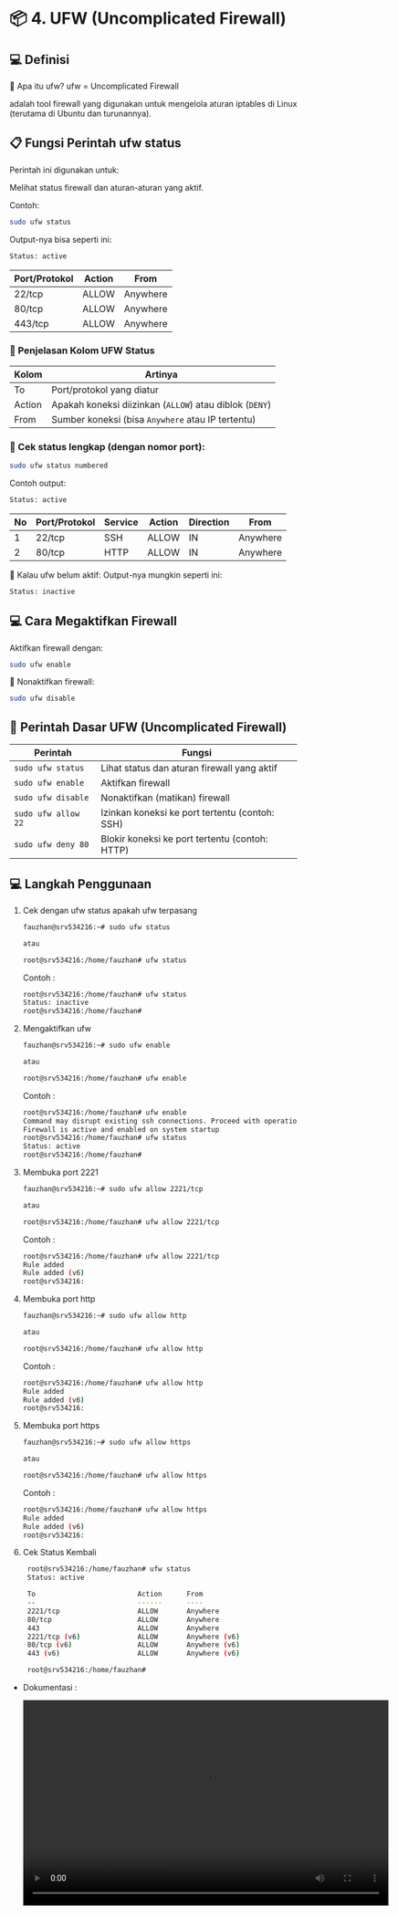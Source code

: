 # 📦 4. UFW (Uncomplicated Firewall)

## 💻 Definisi

🔐 Apa itu ufw?
ufw = Uncomplicated Firewall

adalah tool firewall yang digunakan untuk mengelola aturan iptables di Linux (terutama di Ubuntu dan turunannya).

 ## 📋 Fungsi Perintah ufw status
Perintah ini digunakan untuk:

Melihat status firewall dan aturan-aturan yang aktif.

Contoh:

```bash
sudo ufw status 
```
Output-nya bisa seperti ini:

```bash
Status: active
```

| Port/Protokol | Action | From      |
|---------------|--------|-----------|
| 22/tcp        | ALLOW  | Anywhere  |
| 80/tcp        | ALLOW  | Anywhere  |
| 443/tcp       | ALLOW  | Anywhere  |


### 📘 Penjelasan Kolom UFW Status

| Kolom   | Artinya                                                           |
|---------|-------------------------------------------------------------------|
| To      | Port/protokol yang diatur                                         |
| Action  | Apakah koneksi diizinkan (`ALLOW`) atau diblok (`DENY`)          |
| From    | Sumber koneksi (bisa `Anywhere` atau IP tertentu)  


### 📘 Cek status lengkap (dengan nomor port):

```bash
sudo ufw status numbered
```

Contoh output:

```bash
Status: active
```

| No | Port/Protokol | Service | Action | Direction | From      |
|----|---------------|---------|--------|-----------|-----------|
| 1  | 22/tcp        | SSH     | ALLOW  | IN        | Anywhere  |
| 2  | 80/tcp        | HTTP    | ALLOW  | IN        | Anywhere  |


🔄 Kalau ufw belum aktif:
Output-nya mungkin seperti ini:

```bash
Status: inactive
```


## 💻 Cara Megaktifkan Firewall

Aktifkan firewall dengan:

```bash
sudo ufw enable
```

🧯 Nonaktifkan firewall:

```bash
sudo ufw disable

```
## 🔧 Perintah Dasar UFW (Uncomplicated Firewall)

| Perintah               | Fungsi                                             |
|------------------------|----------------------------------------------------|
| `sudo ufw status`      | Lihat status dan aturan firewall yang aktif        |
| `sudo ufw enable`      | Aktifkan firewall                                  |
| `sudo ufw disable`     | Nonaktifkan (matikan) firewall                     |
| `sudo ufw allow 22`    | Izinkan koneksi ke port tertentu (contoh: SSH)     |
| `sudo ufw deny 80`     | Blokir koneksi ke port tertentu (contoh: HTTP)     |

## 💻 Langkah Penggunaan

1. Cek dengan ufw status apakah ufw terpasang
     ```bash
     fauzhan@srv534216:~# sudo ufw status

     atau

     root@srv534216:/home/fauzhan# ufw status 
     ```

     Contoh :

     ```bash
     root@srv534216:/home/fauzhan# ufw status
     Status: inactive
     root@srv534216:/home/fauzhan#
     ```

2. Mengaktifkan ufw 

     ```bash
     fauzhan@srv534216:~# sudo ufw enable

     atau

     root@srv534216:/home/fauzhan# ufw enable 
     ```

     Contoh : 
     
     ```bash
     root@srv534216:/home/fauzhan# ufw enable
     Command may disrupt existing ssh connections. Proceed with operation (y|n)? y
     Firewall is active and enabled on system startup
     root@srv534216:/home/fauzhan# ufw status
     Status: active
     root@srv534216:/home/fauzhan#
     ```

3. Membuka port 2221
     ```bash
     fauzhan@srv534216:~# sudo ufw allow 2221/tcp

     atau

     root@srv534216:/home/fauzhan# ufw allow 2221/tcp 
     ```
    Contoh : 

     ```bash
     root@srv534216:/home/fauzhan# ufw allow 2221/tcp
     Rule added
     Rule added (v6)
     root@srv534216:
     ```
4. Membuka port http
     ```bash
     fauzhan@srv534216:~# sudo ufw allow http

     atau

     root@srv534216:/home/fauzhan# ufw allow http 
     ```

    Contoh : 

     ```bash
     root@srv534216:/home/fauzhan# ufw allow http
     Rule added
     Rule added (v6)
     root@srv534216:
     ```

5. Membuka port https
     ```bash
     fauzhan@srv534216:~# sudo ufw allow https

     atau

     root@srv534216:/home/fauzhan# ufw allow https 
     ```

    Contoh : 

     ```bash
     root@srv534216:/home/fauzhan# ufw allow https
     Rule added
     Rule added (v6)
     root@srv534216:
     ```

5. Cek Status Kembali
    ```bash
     root@srv534216:/home/fauzhan# ufw status
     Status: active

     To                         Action      From
     --                         ------      ----
     2221/tcp                   ALLOW       Anywhere                  
     80/tcp                     ALLOW       Anywhere                  
     443                        ALLOW       Anywhere                  
     2221/tcp (v6)              ALLOW       Anywhere (v6)             
     80/tcp (v6)                ALLOW       Anywhere (v6)             
     443 (v6)                   ALLOW       Anywhere (v6)             

     root@srv534216:/home/fauzhan# 
     ```

- Dokumentasi :

     <video width="640" height="360" controls>
     <source src="/Users/fauzannurrachman/Sites/Course/VPS/Config/Main Setup VPS/video/5.1 Ufw.mp4" type="video/mp4">
     </video>
